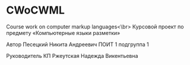 # CWoCWML
Course work on computer markup languages<\br>
Курсовой проект по предмету «Компьютерные языки разметки»

Автор
Песецкий Никита Андреевич ПОИТ 1 подгруппа 1

Руководитель КП
Ржеутская Надежда Викентьевна
